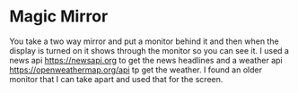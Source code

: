 # Magic Mirror
You take a two way mirror and put a monitor behind it and then when the display is turned on it shows through the monitor so you can see it.
I used a news api https://newsapi.org to get the news headlines and a weather api https://openweathermap.org/api tp get the weather.
I found an older monitor that I can take apart and used that for the screen.

